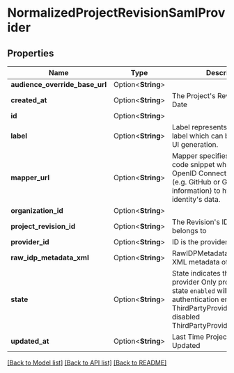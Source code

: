 # NormalizedProjectRevisionSamlProvider

## Properties

Name | Type | Description | Notes
------------ | ------------- | ------------- | -------------
**audience_override_base_url** | Option<**String**> |  | [optional]
**created_at** | Option<**String**> | The Project's Revision Creation Date | [optional][readonly]
**id** | Option<**String**> |  | [optional]
**label** | Option<**String**> | Label represents an optional label which can be used in the UI generation. | [optional]
**mapper_url** | Option<**String**> | Mapper specifies the JSONNet code snippet which uses the OpenID Connect Provider's data (e.g. GitHub or Google profile information) to hydrate the identity's data. | [optional]
**organization_id** | Option<**String**> |  | [optional]
**project_revision_id** | Option<**String**> | The Revision's ID this schema belongs to | [optional]
**provider_id** | Option<**String**> | ID is the provider's ID | [optional]
**raw_idp_metadata_xml** | Option<**String**> | RawIDPMetadataXML is the raw XML metadata of the IDP. | [optional]
**state** | Option<**String**> | State indicates the state of the provider  Only providers with state `enabled` will be used for authentication enabled ThirdPartyProviderStateEnabled disabled ThirdPartyProviderStateDisabled | [optional]
**updated_at** | Option<**String**> | Last Time Project's Revision was Updated | [optional][readonly]

[[Back to Model list]](../README.md#documentation-for-models) [[Back to API list]](../README.md#documentation-for-api-endpoints) [[Back to README]](../README.md)


